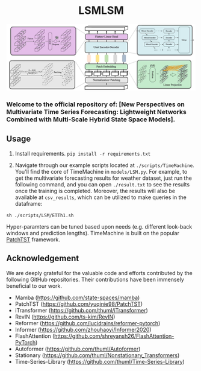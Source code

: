 # <center>LSMLSM</center>

![Alt text](./pic/LSM.png)
### Welcome to the official repository of: [New Perspectives on Multivariate Time Series Forecasting: Lightweight Networks Combined with Multi-Scale Hybrid State Space Models]. 

## Usage

1. Install requirements. ```pip install -r requirements.txt```

2. Navigate through our example scripts located at ```./scripts/TimeMachine```. You'll find the core of TimeMachine in ```models/LSM.py```. For example, to get the multivariate forecasting results for weather dataset, just run the following command, and you can open ```./result.txt``` to see the results once the training is completed. Moreover, the results will also be available at ```csv_results```, which can be utilized to make queries in the dataframe:
```
sh ./scripts/LSM/ETTh1.sh
```

Hyper-paramters can be tuned based upon needs (e.g. different look-back windows and prediction lengths). TimeMachine is built on the popular [PatchTST](https://github.com/yuqinie98/PatchTST) framework.


## Acknowledgement

We are deeply grateful for the valuable code and efforts contributed by the following GitHub repositories. Their contributions have been immensely beneficial to our work.
- Mamba (https://github.com/state-spaces/mamba)
- PatchTST (https://github.com/yuqinie98/PatchTST)
- iTransformer (https://github.com/thuml/iTransformer)
- RevIN (https://github.com/ts-kim/RevIN)
- Reformer (https://github.com/lucidrains/reformer-pytorch)
- Informer (https://github.com/zhouhaoyi/Informer2020)
- FlashAttention (https://github.com/shreyansh26/FlashAttention-PyTorch)
- Autoformer (https://github.com/thuml/Autoformer)
- Stationary (https://github.com/thuml/Nonstationary_Transformers)
- Time-Series-Library (https://github.com/thuml/Time-Series-Library)

